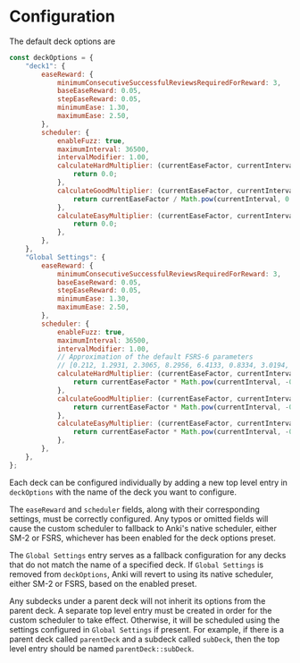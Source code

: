 # Configuration

The default deck options are

```javascript
const deckOptions = {
    "deck1": {
        easeReward: {
            minimumConsecutiveSuccessfulReviewsRequiredForReward: 3,
            baseEaseReward: 0.05,
            stepEaseReward: 0.05,
            minimumEase: 1.30,
            maximumEase: 2.50,
        },
        scheduler: {
            enableFuzz: true,
            maximumInterval: 36500,
            intervalModifier: 1.00,
            calculateHardMultiplier: (currentEaseFactor, currentInterval) => {
                return 0.0;
            },
            calculateGoodMultiplier: (currentEaseFactor, currentInterval) => {
                return currentEaseFactor / Math.pow(currentInterval, 0.054297);
            },
            calculateEasyMultiplier: (currentEaseFactor, currentInterval) => {
                return 0.0;
            },
        },
    },
    "Global Settings": {
        easeReward: {
            minimumConsecutiveSuccessfulReviewsRequiredForReward: 3,
            baseEaseReward: 0.05,
            stepEaseReward: 0.05,
            minimumEase: 1.30,
            maximumEase: 2.50,
        },
        scheduler: {
            enableFuzz: true,
            maximumInterval: 36500,
            intervalModifier: 1.00,
            // Approximation of the default FSRS-6 parameters
            // [0.212, 1.2931, 2.3065, 8.2956, 6.4133, 0.8334, 3.0194, 0.001, 1.8722, 0.1666, 0.796, 1.4835, 0.0614, 0.2629, 1.6483, 0.6014, 1.8729, 0.5425, 0.0912, 0.0658, 0.1542]
            calculateHardMultiplier: (currentEaseFactor, currentInterval) => {
                return currentEaseFactor * Math.pow(currentInterval, -0.077098162) + (0.144440985);
            },
            calculateGoodMultiplier: (currentEaseFactor, currentInterval) => {
                return currentEaseFactor * Math.pow(currentInterval, -0.182458510) + (1.779479164);
            },
            calculateEasyMultiplier: (currentEaseFactor, currentInterval) => {
                return currentEaseFactor * Math.pow(currentInterval, -0.183552566) + (3.407921198);
            },
        },
    },
};
```

Each deck can be configured individually by adding a new top level entry in
`deckOptions` with the name of the deck you want to configure.

The `easeReward` and `scheduler` fields, along with their corresponding
settings, must be correctly configured. Any typos or omitted fields will cause
the custom scheduler to fallback to Anki's native scheduler, either SM-2 or
FSRS, whichever has been enabled for the deck options preset.

The `Global Settings` entry serves as a fallback configuration for any decks
that do not match the name of a specified deck. If `Global Settings` is removed
from `deckOptions`, Anki will revert to using its native scheduler, either SM-2
or FSRS, based on the enabled preset.

Any subdecks under a parent deck will not inherit its options from the parent
deck. A separate top level entry must be created in order for the custom
scheduler to take effect. Otherwise, it will be scheduled using the settings
configured in `Global Settings` if present. For example, if there is a parent
deck called `parentDeck` and a subdeck called `subDeck`, then the top level
entry should be named `parentDeck::subDeck`.
